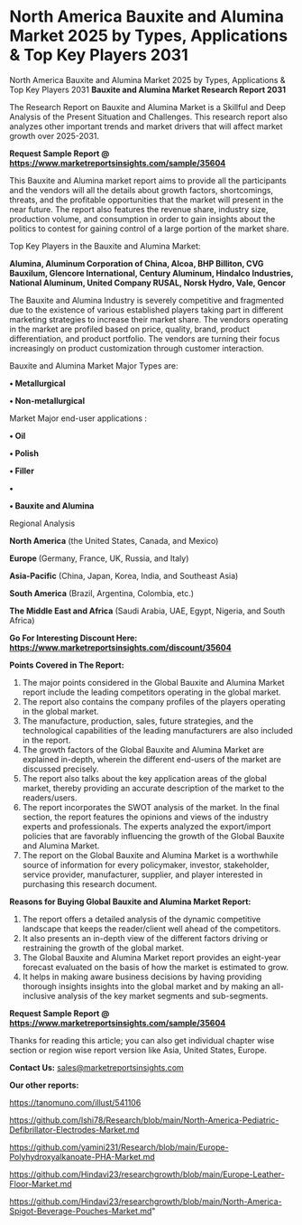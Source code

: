 # North America Bauxite and Alumina Market 2025 by Types, Applications & Top Key Players 2031
North America Bauxite and Alumina Market 2025 by Types, Applications & Top Key Players 2031
<strong>Bauxite and Alumina Market Research Report 2031</strong>

The Research Report on Bauxite and Alumina Market is a Skillful and Deep Analysis of the Present Situation and Challenges. This research report also analyzes other important trends and market drivers that will affect market growth over 2025-2031.

<strong>Request Sample Report @ <a href=https://www.marketreportsinsights.com/sample/35604>https://www.marketreportsinsights.com/sample/35604</a></strong>

This Bauxite and Alumina market report aims to provide all the participants and the vendors will all the details about growth factors, shortcomings, threats, and the profitable opportunities that the market will present in the near future. The report also features the revenue share, industry size, production volume, and consumption in order to gain insights about the politics to contest for gaining control of a large portion of the market share.

Top Key Players in the Bauxite and Alumina Market:

<strong>Alumina, Aluminum Corporation of China, Alcoa, BHP Billiton, CVG Bauxilum, Glencore International, Century Aluminum, Hindalco Industries, National Aluminum, United Company RUSAL, Norsk Hydro, Vale, Gencor</strong>

The Bauxite and Alumina Industry is severely competitive and fragmented due to the existence of various established players taking part in different marketing strategies to increase their market share. The vendors operating in the market are profiled based on price, quality, brand, product differentiation, and product portfolio. The vendors are turning their focus increasingly on product customization through customer interaction.

Bauxite and Alumina Market Major Types are:

<strong>•  Metallurgical

•  Non-metallurgical</strong>

Market Major end-user applications :

<strong>•  Oil

•  Polish

•  Filler

•  

•  Bauxite and Alumina</strong>

Regional Analysis

</u><strong><b>North America</b></strong> (the United States, Canada, and Mexico)

<strong><b>Europe </b></strong>(Germany, France, UK, Russia, and Italy)

<strong><b>Asia-Pacific</b></strong> (China, Japan, Korea, India, and Southeast Asia)

<strong><b>South America</b></strong> (Brazil, Argentina, Colombia, etc.)

<strong><b>The Middle East and Africa</b></strong> (Saudi Arabia, UAE, Egypt, Nigeria, and South Africa)

<strong>Go For Interesting Discount Here: <a href=https://www.marketreportsinsights.com/discount/35604>https://www.marketreportsinsights.com/discount/35604</a></strong>

<strong>Points Covered in The Report:</strong>
<ol>
  <li>The major points considered in the Global Bauxite and Alumina Market report include the leading competitors operating in the global market.</li>
  <li>The report also contains the company profiles of the players operating in the global market.</li>
  <li>The manufacture, production, sales, future strategies, and the technological capabilities of the leading manufacturers are also included in the report.</li>
  <li>The growth factors of the Global Bauxite and Alumina Market are explained in-depth, wherein the different end-users of the market are discussed precisely.</li>
  <li>The report also talks about the key application areas of the global market, thereby providing an accurate description of the market to the readers/users.</li>
  <li>The report incorporates the SWOT analysis of the market. In the final section, the report features the opinions and views of the industry experts and professionals. The experts analyzed the export/import policies that are favorably influencing the growth of the Global Bauxite and Alumina Market.</li>
  <li>The report on the Global Bauxite and Alumina Market is a worthwhile source of information for every policymaker, investor, stakeholder, service provider, manufacturer, supplier, and player interested in purchasing this research document.</li>
</ol>
<strong>Reasons for Buying Global Bauxite and Alumina Market Report:</strong>

<ol>
  <li>The report offers a detailed analysis of the dynamic competitive landscape that keeps the reader/client well ahead of the competitors.</li>
  <li>It also presents an in-depth view of the different factors driving or restraining the growth of the global market.</li>
  <li>The Global Bauxite and Alumina Market report provides an eight-year forecast evaluated on the basis of how the market is estimated to grow.</li>
  <li>It helps in making aware business decisions by having providing thorough insights insights into the global market and by making an all-inclusive analysis of the key market segments and sub-segments.</li>
</ol>
<strong>Request Sample Report @ <a href=https://www.marketreportsinsights.com/sample/35604>https://www.marketreportsinsights.com/sample/35604</a></strong>


Thanks for reading this article; you can also get individual chapter wise section or region wise report version like Asia, United States, Europe.

<strong>Contact Us:</strong>
sales@marketreportsinsights.com

<strong>Our other reports:</strong>

<a href=https://tanomuno.com/illust/541106>https://tanomuno.com/illust/541106</a>

<a href=https://github.com/Ishi78/Research/blob/main/North-America-Pediatric-Defibrillator-Electrodes-Market.md>https://github.com/Ishi78/Research/blob/main/North-America-Pediatric-Defibrillator-Electrodes-Market.md</a>

<a href=https://github.com/yamini231/Research/blob/main/Europe-Polyhydroxyalkanoate-PHA-Market.md>https://github.com/yamini231/Research/blob/main/Europe-Polyhydroxyalkanoate-PHA-Market.md</a>

<a href=https://github.com/Hindavi23/researchgrowth/blob/main/Europe-Leather-Floor-Market.md>https://github.com/Hindavi23/researchgrowth/blob/main/Europe-Leather-Floor-Market.md</a>

<a href=https://github.com/Hindavi23/researchgrowth/blob/main/North-America-Spigot-Beverage-Pouches-Market.md>https://github.com/Hindavi23/researchgrowth/blob/main/North-America-Spigot-Beverage-Pouches-Market.md</a>"
